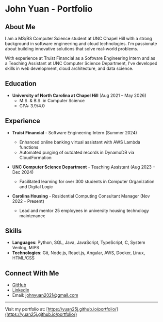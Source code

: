 # John Yuan - Portfolio

## About Me

I am a MS/BS Computer Science student at UNC Chapel Hill with a strong background in software engineering and cloud technologies. I'm passionate about building innovative solutions that solve real-world problems.

With experience at Truist Financial as a Software Engineering Intern and as a Teaching Assistant at UNC Computer Science Department, I've developed skills in web development, cloud architecture, and data science.

## Education

- **University of North Carolina at Chapel Hill** (Aug 2021 – May 2026)
  - M.S. & B.S. in Computer Science
  - GPA: 3.9/4.0

## Experience

- **Truist Financial** - Software Engineering Intern (Summer 2024)
  - Enhanced online banking virtual assistant with AWS Lambda functions
  - Automated purging of outdated records in DynamoDB via CloudFormation

- **UNC Computer Science Department** - Teaching Assistant (Aug 2023 – Dec 2024)
  - Facilitated learning for over 300 students in Computer Organization and Digital Logic

- **Carolina Housing** - Residential Computing Consultant Manager (Nov 2022 – Present)
  - Lead and mentor 25 employees in university housing technology maintenance

## Skills

- **Languages**: Python, SQL, Java, JavaScript, TypeScript, C, System Verilog, MIPS
- **Technologies**: Git, Node.js, React.js, Angular, AWS, Docker, Linux, HTML/CSS

## Connect With Me

- [GitHub](https://github.com/yuan25j)
- [LinkedIn](https://www.linkedin.com/in/johnyuan2026/)
- Email: johnyuan2021@gmail.com

---

Visit my portfolio at: [https://yuan25j.github.io/portfolio/](https://yuan25j.github.io/portfolio/)

